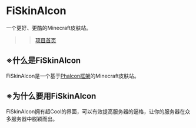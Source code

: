 # FiSkinAlcon

一个更好、更酷的Minecraft皮肤站。
>> [项目首页](http://fiskinalcon.lss233.tk)

## ※什么是FiSkinAlcon

FiSkinAlcon是一个基于[Phalcon框架](https://phalconphp.com/zh/)的Minecraft皮肤站。

## ※为什么要用FiSkinAlcon

FiSkinAlcon拥有超Cool的界面，可以有效提高服务器的逼格，让你的服务器在众多服务器中脱颖而出。